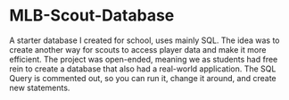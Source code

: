 # MLB-Scout-Database
A starter database I created for school, uses mainly SQL. The idea was to create another way for scouts to access player data and make it more efficient. The project was open-ended, meaning we as students had free rein to create a database that also had a real-world application. The SQL Query is commented out, so you can run it, change it around, and create new statements. 
